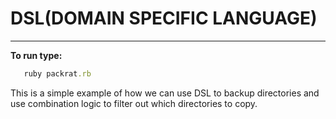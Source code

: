 # DSL(DOMAIN SPECIFIC LANGUAGE)
-------------------------------

**To run type:**
```ruby
   ruby packrat.rb
```

This is a simple example of how we can use DSL to backup directories and use combination logic to filter out which directories to copy.

